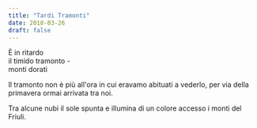 ```yaml
---
title: "Tardi Tramonti"
date: 2018-03-26
draft: false
---
```


È in ritardo  
il timido tramonto -  
monti dorati  
<!--more-->

Il tramonto non è più all'ora in cui eravamo abituati a vederlo, per via della primavera ormai arrivata tra noi.

Tra alcune nubi il sole spunta e illumina di un colore accesso i monti del Friuli.